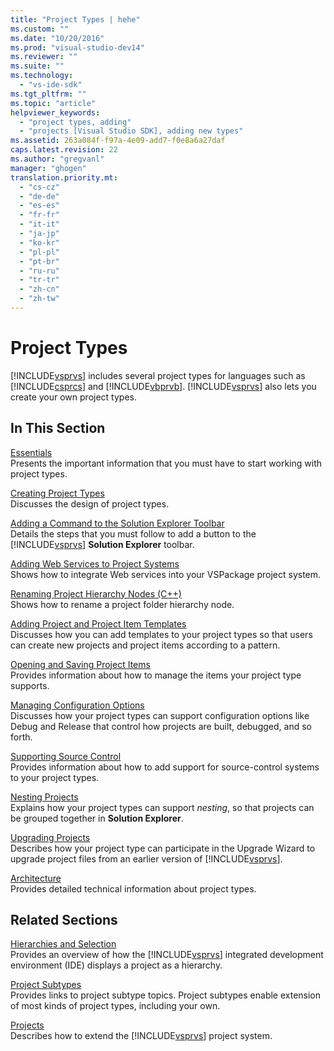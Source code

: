 ```yaml
---
title: "Project Types | hehe"
ms.custom: ""
ms.date: "10/20/2016"
ms.prod: "visual-studio-dev14"
ms.reviewer: ""
ms.suite: ""
ms.technology: 
  - "vs-ide-sdk"
ms.tgt_pltfrm: ""
ms.topic: "article"
helpviewer_keywords: 
  - "project types, adding"
  - "projects [Visual Studio SDK], adding new types"
ms.assetid: 263a084f-f97a-4e09-add7-f0e8a6a27daf
caps.latest.revision: 22
ms.author: "gregvanl"
manager: "ghogen"
translation.priority.mt: 
  - "cs-cz"
  - "de-de"
  - "es-es"
  - "fr-fr"
  - "it-it"
  - "ja-jp"
  - "ko-kr"
  - "pl-pl"
  - "pt-br"
  - "ru-ru"
  - "tr-tr"
  - "zh-cn"
  - "zh-tw"
---
```

# Project Types
[!INCLUDE[vsprvs](../code-quality/includes/vsprvs_md.md)] includes several project types for languages such as [!INCLUDE[csprcs](../data-tools/includes/csprcs_md.md)] and [!INCLUDE[vbprvb](../code-quality/includes/vbprvb_md.md)]. [!INCLUDE[vsprvs](../code-quality/includes/vsprvs_md.md)] also lets you create your own project types.  
  
## In This Section  
 [Essentials](../extensibility-internals/project-type-essentials.md)  
 Presents the important information that you must have to start working with project types.  
  
 [Creating Project Types](../extensibility-internals/creating-project-types.md)  
 Discusses the design of project types.  
  
 [Adding a Command to the Solution Explorer Toolbar](../extensibility/adding-a-command-to-the-solution-explorer-toolbar.md)  
 Details the steps that you must follow to add a button to the [!INCLUDE[vsprvs](../code-quality/includes/vsprvs_md.md)] **Solution Explorer** toolbar.  
  
 [Adding Web Services to Project Systems](../misc/adding-web-services-to-project-systems.md)  
 Shows how to integrate Web services into your VSPackage project system.  
  
 [Renaming Project Hierarchy Nodes (C++)](../misc/renaming-project-hierarchy-nodes--c---.md)  
 Shows how to rename a project folder hierarchy node.  
  
 [Adding Project and Project Item Templates](../extensibility-internals/adding-project-and-project-item-templates.md)  
 Discusses how you can add templates to your project types so that users can create new projects and project items according to a pattern.  
  
 [Opening and Saving Project Items](../extensibility-internals/opening-and-saving-project-items.md)  
 Provides information about how to manage the items your project type supports.  
  
 [Managing Configuration Options](../extensibility-internals/managing-configuration-options.md)  
 Discusses how your project types can support configuration options like Debug and Release that control how projects are built, debugged, and so forth.  
  
 [Supporting Source Control](../extensibility-internals/supporting-source-control.md)  
 Provides information about how to add support for source-control systems to your project types.  
  
 [Nesting Projects](../extensibility-internals/nesting-projects.md)  
 Explains how your project types can support *nesting*, so that projects can be grouped together in **Solution Explorer**.  
  
 [Upgrading Projects](../extensibility-internals/upgrading-projects.md)  
 Describes how your project type can participate in the Upgrade Wizard to upgrade project files from an earlier version of [!INCLUDE[vsprvs](../code-quality/includes/vsprvs_md.md)].  
  
 [Architecture](../extensibility-internals/project-types-architecture.md)  
 Provides detailed technical information about project types.  
  
## Related Sections  
 [Hierarchies and Selection](../extensibility-internals/hierarchies-and-selection.md)  
 Provides an overview of how the [!INCLUDE[vsprvs](../code-quality/includes/vsprvs_md.md)] integrated development environment (IDE) displays a project as a hierarchy.  
  
 [Project Subtypes](../extensibility-internals/project-subtypes.md)  
 Provides links to project subtype topics. Project subtypes enable extension of most kinds of project types, including your own.  
  
 [Projects](../extensibility-internals/projects.md)  
 Describes how to extend the [!INCLUDE[vsprvs](../code-quality/includes/vsprvs_md.md)] project system.
